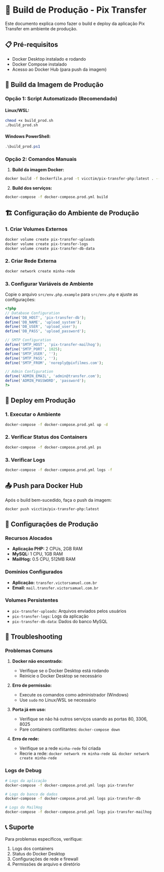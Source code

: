 # 🚀 Build de Produção - Pix Transfer

Este documento explica como fazer o build e deploy da aplicação Pix Transfer em ambiente de produção.

## 📋 Pré-requisitos

- Docker Desktop instalado e rodando
- Docker Compose instalado
- Acesso ao Docker Hub (para push da imagem)

## 🔨 Build da Imagem de Produção

### Opção 1: Script Automatizado (Recomendado)

#### Linux/WSL:
```bash
chmod +x build_prod.sh
./build_prod.sh
```

#### Windows PowerShell:
```powershell
.\build_prod.ps1
```

### Opção 2: Comandos Manuais

1. **Build da imagem Docker:**
```bash
docker build -f Dockerfile.prod -t vicctim/pix-transfer-php:latest . --no-cache
```

2. **Build dos serviços:**
```bash
docker-compose -f docker-compose.prod.yml build
```

## 🏗️ Configuração do Ambiente de Produção

### 1. Criar Volumes Externos
```bash
docker volume create pix-transfer-uploads
docker volume create pix-transfer-logs
docker volume create pix-transfer-db-data
```

### 2. Criar Rede Externa
```bash
docker network create minha-rede
```

### 3. Configurar Variáveis de Ambiente
Copie o arquivo `src/env.php.example` para `src/env.php` e ajuste as configurações:

```php
<?php
// Database Configuration
define('DB_HOST', 'pix-transfer-db');
define('DB_NAME', 'upload_system');
define('DB_USER', 'upload_user');
define('DB_PASS', 'upload_password');

// SMTP Configuration
define('SMTP_HOST', 'pix-transfer-mailhog');
define('SMTP_PORT', 1025);
define('SMTP_USER', '');
define('SMTP_PASS', '');
define('SMTP_FROM', 'noreply@pixfilmes.com');

// Admin Configuration
define('ADMIN_EMAIL', 'admin@transfer.com');
define('ADMIN_PASSWORD', 'password');
?>
```

## 🚀 Deploy em Produção

### 1. Executar o Ambiente
```bash
docker-compose -f docker-compose.prod.yml up -d
```

### 2. Verificar Status dos Containers
```bash
docker-compose -f docker-compose.prod.yml ps
```

### 3. Verificar Logs
```bash
docker-compose -f docker-compose.prod.yml logs -f
```

## 📤 Push para Docker Hub

Após o build bem-sucedido, faça o push da imagem:

```bash
docker push vicctim/pix-transfer-php:latest
```

## 🔧 Configurações de Produção

### Recursos Alocados
- **Aplicação PHP:** 2 CPUs, 2GB RAM
- **MySQL:** 1 CPU, 1GB RAM
- **MailHog:** 0.5 CPU, 512MB RAM

### Domínios Configurados
- **Aplicação:** `transfer.victorsamuel.com.br`
- **Email:** `mail.transfer.victorsamuel.com.br`

### Volumes Persistentes
- `pix-transfer-uploads`: Arquivos enviados pelos usuários
- `pix-transfer-logs`: Logs da aplicação
- `pix-transfer-db-data`: Dados do banco MySQL

## 🐛 Troubleshooting

### Problemas Comuns

1. **Docker não encontrado:**
   - Verifique se o Docker Desktop está rodando
   - Reinicie o Docker Desktop se necessário

2. **Erro de permissão:**
   - Execute os comandos como administrador (Windows)
   - Use `sudo` no Linux/WSL se necessário

3. **Porta já em uso:**
   - Verifique se não há outros serviços usando as portas 80, 3306, 8025
   - Pare containers conflitantes: `docker-compose down`

4. **Erro de rede:**
   - Verifique se a rede `minha-rede` foi criada
   - Recrie a rede: `docker network rm minha-rede && docker network create minha-rede`

### Logs de Debug
```bash
# Logs da aplicação
docker-compose -f docker-compose.prod.yml logs pix-transfer

# Logs do banco de dados
docker-compose -f docker-compose.prod.yml logs pix-transfer-db

# Logs do MailHog
docker-compose -f docker-compose.prod.yml logs pix-transfer-mailhog
```

## 📞 Suporte

Para problemas específicos, verifique:
1. Logs dos containers
2. Status do Docker Desktop
3. Configurações de rede e firewall
4. Permissões de arquivo e diretório 
